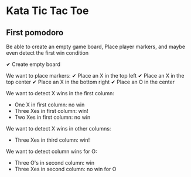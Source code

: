 # Kata Tic Tac Toe

## First pomodoro
Be able to create an empty game board,
Place player markers, and maybe even detect the first win condition

✔ Create empty board

We want to place markers:
✔ Place an X in the top left
✔ Place an X in the top center
✔ Place an X in the bottom right
✔ Place an O in the center

We want to detect X wins in the first column:
- One X in first column: no win
- Three Xes in first column: win!
- Two Xes in first column: no win

We want to detect X wins in other columns:
- Three Xes in third column: win!

We want to detect column wins for O:
- Three O's in second column: win
- Three Xes in second column: no win for O